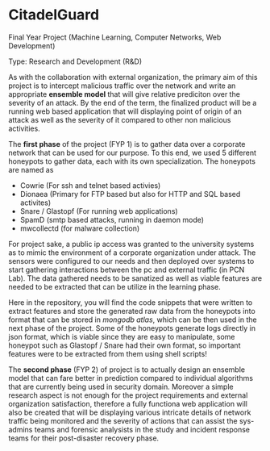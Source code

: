 # CitadelGuard
Final Year Project (Machine Learning, Computer Networks, Web Development)

Type: Research and Development (R&D)

As with the collaboration with external organization, the primary aim of this project is to intercept malicious traffic over the network and write an appropriate **ensemble model** that will give relative prediciton over the severity of an attack. By the end of the term, the finalized product will be a running web based application that will displaying point of origin of an attack as well as the severity of it compared to other non malicious activities.

The **first phase** of the project (FYP 1) is to gather data over a corporate network that can be used for our purpose. To this end, we used 5 different honeypots to gather data, each with its own specialization. The honeypots are named as
* Cowrie (For ssh and telnet based activies)
* Dionaea (Primary for FTP based but also for HTTP and SQL based activites)
* Snare / Glastopf (For running web applications)
* SpamD (smtp based attacks, running in daemon mode)
* mwcollectd (for malware collection)

For project sake, a public ip access was granted to the university systems as to mimic the environment of a corporate organization under attack. The sensors were configured to our needs and then deployed over systems to start gathering interactions between the pc and external traffic (in PCN Lab). The data gathered needs to be sanatized as well as viable features are needed to be extracted that can be utilize in the learning phase.

Here in the repository, you will find the code snippets that were written to extract features and store the generated raw data from the honeypots into format that can be stored in *mongodb atlas*, which can be then used in the next phase of the project. Some of the honeypots generate logs directly in json format, which is viable since they are easy to manipulate, some honeypot such as Glastopf / Snare had their own format, so important features were to be extracted from them using shell scripts!

The **second phase** (FYP 2) of project is to actually design an ensemble model that can fare better in prediction compared to individual algorithms that are currently being used in security domain. Moreover a simple research aspect is not enough for the project requirements and external organization satisfaction, therefore a fully functiona web application will also be created that will be displaying various intricate details of network traffic being monitored and the severity of actions that can assist the sys-admins teams and forensic analysists in the study and incident response teams for their post-disaster recovery phase.
